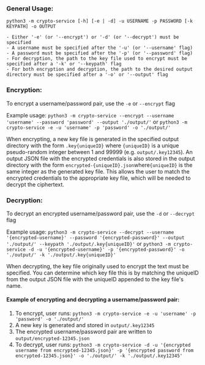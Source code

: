 ### General Usage:

`python3 -m crypto-service [-h] [-e | -d] -u USERNAME -p PASSWORD [-k KEYPATH] -o OUTPUT`

    - Either '-e' (or '--encrypt') or '-d' (or '--decrypt') must be specified
    - A username must be specified after the '-u' (or '--username' flag)
    - A password must be specified after the '-p' (or '--password' flag)
    - For decryption, the path to the key file used to encrypt must be specified after a '-k' or '--keypath' flag
    - For both encryption and decryption, the path to the desired output directory must be specified after a '-o' or '--output' flag

### Encryption:

To encrypt a username/password pair, use the `-e` or `--encrypt` flag

Example usage:
`python3 -m crypto-service --encrypt --username 'username' --password 'password' --output './output/'`
or
`python3 -m crypto-service -e -u 'username' -p 'password' -o './output/'`

When encrypting, a new key file is generated in the specified output directory with the form `.key{uniqueID}` where `{uniqueID}` is a unique pseudo-random integer between 1 and 99999 (e.g. `output/.key12345`). An output JSON file with the encrypted credentials is also stored in the output directory with the form `encrypted-{uniqueID}.json`where`{uniqueID}` is the same integer as the generated key file. This allows the user to match the encrypted credentials to the appropriate key file, which will be needed to decrypt the ciphertext.

### Decryption:

To decrypt an encrypted username/password pair, use the `-d` or `--decrypt` flag

Example usage:
`python3 -m crypto-service --decrypt --username '{encrypted-username}' --password '{encrypted-password}' --output './output/' --keypath './output/.key{uniqueID}'`
or
`python3 -m crypto-service -d -u '{encrypted-username}' -p '{encrypted-password}' -o './output/' -k './output/.key{uniqueID}'`

When decrypting, the key file originally used to encrypt the text must be specified. You can determine which key file
this is by matching the uniqueID from the output JSON file with the uniqueID appended to the key file's name.

#### Example of encrypting and decrypting a username/password pair:

1. To encrypt, user runs:
   `python3 -m crypto-service -e -u 'username' -p 'password' -o './output/'`
2. A new key is generated and stored in `output/.key12345`
3. The encrypted username/password pair are written to `output/encrypted-12345.json`
4. To decrypt, user runs:
   `python3 -m crypto-service -d -u '{encrypted username from encrypted-12345.json}' -p '{encrypted password from encrypted-12345.json}' -o './output/' -k './output/.key12345'`
